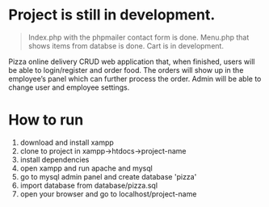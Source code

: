 # Project is still in development.
> Index.php with the phpmailer contact form is done. Menu.php that shows items from databse is done. Cart is in development.

Pizza online delivery CRUD web application that, when finished, users will be able to login/register and order food. The orders will show up in the employee’s panel 
which can further process the order. Admin will be able to change user and employee settings.

# How to run
1. download and install xampp
2. clone to project in xampp->htdocs->project-name
3. install dependencies
4. open xampp and run apache and mysql
5. go to mysql admin panel and create database 'pizza'
6. import database from database/pizza.sql
7. open your browser and go to localhost/project-name
